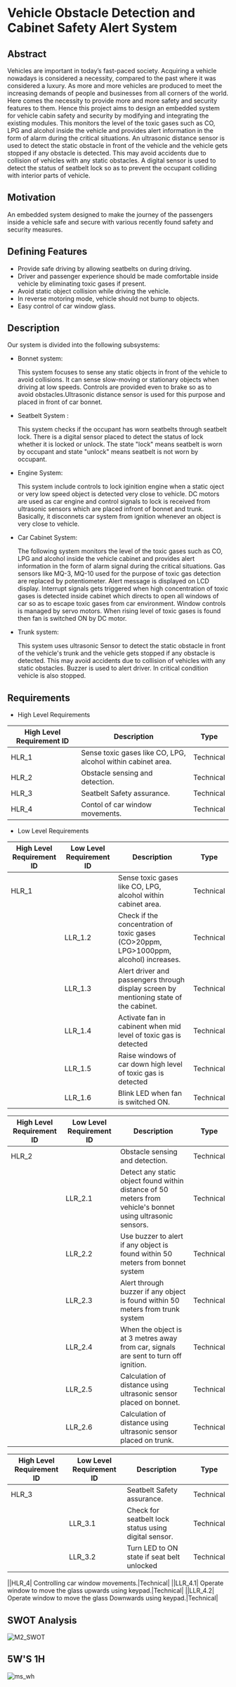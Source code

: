 # Vehicle Obstacle Detection and Cabinet Safety Alert System

## Abstract
 Vehicles are important in today’s fast-paced society. Acquiring a vehicle nowadays is considered a necessity, compared to the past where it was considered a luxury. As more and more vehicles are produced to meet the increasing demands of people and businesses from all corners of the world. Here comes the necessity to provide more and more safety and security features to them. Hence this project aims to design an embedded system for vehicle cabin safety and security by modifying and integrating the existing modules. This monitors the level of the toxic gases such as CO, LPG and alcohol inside the vehicle and provides alert information in the form of alarm during the critical situations. An ultrasonic distance sensor is used to detect the static obstacle in front of the vehicle and the vehicle gets stopped if any obstacle is detected. This may avoid accidents due to collision of vehicles with any static obstacles. A digital sensor is used to detect the status of seatbelt lock so as to prevent the occupant colliding with interior parts of vehicle.

## Motivation
An embedded system designed to make the journey of the passengers inside a vehicle safe and secure 
with various recently found safety and security measures. 

## Defining Features
- Provide safe driving by allowing seatbelts on during driving.
- Driver and passenger experience should be made comfortable inside vehicle by eliminating toxic gases if present.
- Avoid static object collision while driving the vehicle.
- In reverse motoring mode, vehicle should not bump to objects.
- Easy control of car window glass.

## Description
Our system is divided into the following subsystems:
- Bonnet system:

  This system focuses to sense any static objects in front of the vehicle to avoid collisions. It can sense slow-moving or stationary objects when driving at low speeds. Controls are provided even to brake so as to avoid obstacles.Ultrasonic distance sensor is used for this purpose and placed in front of car bonnet.

- Seatbelt System :

  This system checks if the occupant has worn seatbelts through seatbelt lock. There is a digital sensor placed to detect the status of lock whether it is locked or unlock. The state "lock" means seatbelt is worn by occupant and state "unlock" means seatbelt is not worn by occupant.

- Engine System:

  This system include controls to lock iginition engine when a static oject or very low speed object is detected very close to vehicle. DC motors are used as car engine and control signals to lock is received from ultrasonic sensors which are placed infront of bonnet and trunk. Basically, it disconnets car system from ignition whenever an object is very close to vehicle.

- Car Cabinet System:

  The following system monitors the level of the toxic gases such as CO, LPG and alcohol inside the vehicle cabinet and provides alert information in the form of alarm signal during the critical situations. Gas sensors like MQ-3, MQ-10 used for the purpose of toxic gas detection are replaced by potentiometer. Alert message is displayed on LCD display. Interrupt signals gets triggered when high concentration of toxic gases is detected inside cabinet which directs to open all windows of car so as to escape toxic gases from car environment. Window controls is managed by servo motors. When rising level of toxic gases is found then fan is switched ON by DC motor.

- Trunk system:

  This system uses ultrasonic Sensor to detect the static obstacle in front of the vehicle's trunk and the vehicle gets stopped if any obstacle is detected. This may avoid accidents due to collision of vehicles with any static obstacles. Buzzer is used to alert driver. In critical condition vehicle is also stopped.


## Requirements
- High Level Requirements

|High Level Requirement ID| Description| Type|
|--------|-------------------------------------------|--------|
|HLR_1| Sense toxic gases like CO, LPG, alcohol within cabinet area.| Technical|
|HLR_2| Obstacle sensing and detection.|Technical|
|HLR_3| Seatbelt Safety assurance.|Technical|
|HLR_4| Contol of car window movements.|Technical|

- Low Level Requirements

|High Level Requirement ID|Low Level Requirement ID| Description|Type|
|------|--------|-------------------------------------------|----|
|HLR_1|| Sense toxic gases like CO, LPG, alcohol within cabinet area.|Technical|
||LLR_1.2| Check if the concentration of toxic gases (CO>20ppm, LPG>1000ppm, alcohol) increases.|Technical|
||LLR_1.3| Alert driver and passengers through display screen by mentioning state of the cabinet.| Technical|
||LLR_1.4| Activate fan in cabinent when mid level of toxic gas is detected|Technical|
||LLR_1.5| Raise windows of car down  high level of toxic gas is detected|Technical|
||LLR_1.6| Blink LED when fan is switched ON.|Technical|

|High Level Requirement ID|Low Level Requirement ID| Description|Type|
|------|--------|-------------------------------------------|----|
|HLR_2|| Obstacle sensing and detection.|Technical|
||LLR_2.1| Detect any static object found within distance of 50 meters from vehicle's bonnet using ultrasonic sensors.|Technical|
||LLR_2.2| Use buzzer to alert if any object is found within 50 meters from bonnet system|Technical|
||LLR_2.3| Alert through buzzer if any object is found within 50 meters from trunk system|Technical|
||LLR_2.4| When the object is at 3 metres away from car, signals are sent to turn off ignition. |Technical|
||LLR_2.5| Calculation of distance using ultrasonic sensor placed on bonnet.|Technical|
||LLR_2.6| Calculation of distance using ultrasonic sensor placed on trunk.|Technical|

|High Level Requirement ID|Low Level Requirement ID| Description|Type|
|------|--------|-------------------------------------------|----|
|HLR_3|| Seatbelt Safety assurance.|Technical|
||LLR_3.1| Check for seatbelt lock status using digital sensor.|Technical|
||LLR_3.2| Turn LED to ON state if seat belt unlocked |Technical|

||HLR_4| Controlling car window movements.|Technical|
||LLR_4.1| Operate window to move the glass upwards using keypad.|Technical|
||LLR_4.2| Operate window to move the glass Downwards using keypad.|Technical|

## SWOT Analysis
![M2_SWOT](https://user-images.githubusercontent.com/46949702/157337692-02dee8c5-c612-48d4-aa80-e8e48774d72d.png)

## 5W'S 1H
![ms_wh](https://user-images.githubusercontent.com/46949702/157337689-f42f3340-6c37-4215-b2a5-80dde8ea8590.png)


